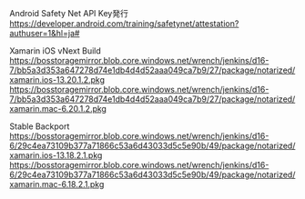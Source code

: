 ﻿

Android Safety Net API Key発行
https://developer.android.com/training/safetynet/attestation?authuser=1&hl=ja#


Xamarin iOS vNext Build
https://bosstoragemirror.blob.core.windows.net/wrench/jenkins/d16-7/bb5a3d353a647278d74e1db4d4d52aaa049ca7b9/27/package/notarized/xamarin.ios-13.20.1.2.pkg
https://bosstoragemirror.blob.core.windows.net/wrench/jenkins/d16-7/bb5a3d353a647278d74e1db4d4d52aaa049ca7b9/27/package/notarized/xamarin.mac-6.20.1.2.pkg


Stable Backport
https://bosstoragemirror.blob.core.windows.net/wrench/jenkins/d16-6/29c4ea73109b377a71866c53a6d43033d5c5e90b/49/package/notarized/xamarin.ios-13.18.2.1.pkg
https://bosstoragemirror.blob.core.windows.net/wrench/jenkins/d16-6/29c4ea73109b377a71866c53a6d43033d5c5e90b/49/package/notarized/xamarin.mac-6.18.2.1.pkg
